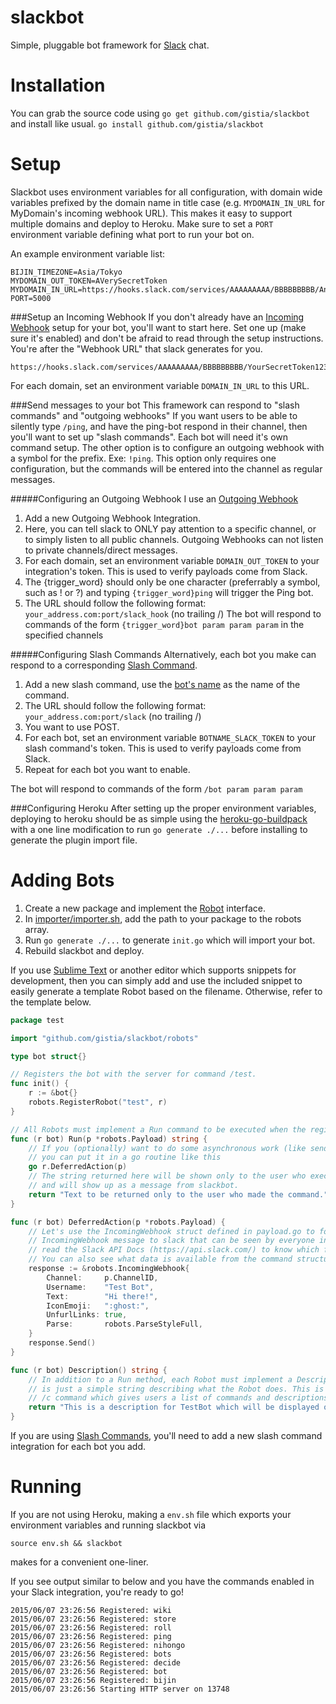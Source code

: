 slackbot
===========
Simple, pluggable bot framework for [Slack](https://www.slack.com) chat.

Installation
============
You can grab the source code using `go get github.com/gistia/slackbot` and install like usual. `go install github.com/gistia/slackbot`

Setup
=====
Slackbot uses environment variables for all configuration, with domain wide variables prefixed by the domain name in title case (e.g. `MYDOMAIN_IN_URL` for MyDomain's incoming webhook URL). This makes it easy to support multiple domains and deploy to Heroku. Make sure to set a `PORT` environment variable defining what port to run your bot on.

An example environment variable list:
```
BIJIN_TIMEZONE=Asia/Tokyo
MYDOMAIN_OUT_TOKEN=AVerySecretToken
MYDOMAIN_IN_URL=https://hooks.slack.com/services/AAAAAAAAA/BBBBBBBBB/AnotherVerySecretToken
PORT=5000
```

###Setup an Incoming Webhook
If you don't already have an [Incoming Webhook](https://my.slack.com/services/new/incoming-webhook) setup for your bot, you'll want to start here.  Set one up (make sure it's enabled) and don't be afraid to read through the setup instructions.  You're after the "Webhook URL" that slack generates for you.
```
https://hooks.slack.com/services/AAAAAAAAA/BBBBBBBBB/YourSecretToken123456789
```

For each domain, set an environment variable `DOMAIN_IN_URL` to this URL.

###Send messages to your bot
This framework can respond to "slash commands" and "outgoing webhooks"  If you want users to be able to silently type `/ping`, and have the ping-bot respond in their channel, then you'll want to set up "slash commands".  Each bot will need it's own command setup.  The other option is to configure an outgoing webhook with a symbol for the prefix. Exe: `!ping`.  This option only requires one configuration, but the commands will be entered into the channel as regular messages.

#####Configuring an Outgoing Webhook
I use an [Outgoing Webhook](https://my.slack.com/services/new/outgoing-webhook)

1. Add a new Outgoing Webhook Integration.
2. Here, you can tell slack to ONLY pay attention to a specific channel, or to simply listen to all public channels.  Outgoing Webhooks can not listen to private channels/direct messages.
3. For each domain, set an environment variable `DOMAIN_OUT_TOKEN` to your integration's token. This is used to verify payloads come from Slack.
4. The {trigger_word} should only be one character (preferrably a symbol, such as ! or ?) and typing `{trigger_word}ping` will trigger the Ping bot.
5. The URL should follow the following format: `your_address.com:port/slack_hook` (no trailing /)
The bot will respond to commands of the form `{trigger_word}bot param param param` in the specified channels

#####Configuring Slash Commands
Alternatively, each bot you make can respond to a corresponding [Slash Command](https://my.slack.com/services/new/slash-commands).

1. Add a new slash command, use the [bot's name](https://github.com/gistia/slackbot/tree/master/robots) as the name of the command.
2. The URL should follow the following format: `your_address.com:port/slack` (no trailing /)
3. You want to use POST.
4. For each bot, set an environment variable `BOTNAME_SLACK_TOKEN` to your slash command's token. This is used to verify payloads come from Slack.
5. Repeat for each bot you want to enable.

The bot will respond to commands of the form `/bot param param param`

###Configuring Heroku
After setting up the proper environment variables, deploying to heroku should be as simple using the [heroku-go-buildpack](https://github.com/gistia/heroku-buildpack-go) with a one line modification to run `go generate ./...` before installing to generate the plugin import file.

Adding Bots
===========
1. Create a new package and implement the [Robot](https://github.com/gistia/slackbot/tree/master/robots/robot.go) interface.
2. In [importer/importer.sh](https://github.com/gistia/slackbot/tree/master/importer/importer.sh), add the path to your package to the robots array.
3. Run `go generate ./...` to generate `init.go` which will import your bot.
4. Rebuild slackbot and deploy.

If you use [Sublime Text](http://www.sublimetext.com/) or another editor which supports snippets for development, then you can simply add and use the included snippet to easily generate a template Robot based on the filename. Otherwise, refer to the template below.

```go
package test

import "github.com/gistia/slackbot/robots"

type bot struct{}

// Registers the bot with the server for command /test.
func init() {
	r := &bot{}
	robots.RegisterRobot("test", r)
}

// All Robots must implement a Run command to be executed when the registered command is received.
func (r bot) Run(p *robots.Payload) string {
	// If you (optionally) want to do some asynchronous work (like sending API calls to slack)
	// you can put it in a go routine like this
	go r.DeferredAction(p)
	// The string returned here will be shown only to the user who executed the command
	// and will show up as a message from slackbot.
	return "Text to be returned only to the user who made the command."
}

func (r bot) DeferredAction(p *robots.Payload) {
	// Let's use the IncomingWebhook struct defined in payload.go to form and send an
	// IncomingWebhook message to slack that can be seen by everyone in the room. You can
	// read the Slack API Docs (https://api.slack.com/) to know which fields are required, etc.
	// You can also see what data is available from the command structure in definitions.go
	response := &robots.IncomingWebhook{
		Channel:     p.ChannelID,
		Username:    "Test Bot",
		Text:        "Hi there!",
		IconEmoji:   ":ghost:",
		UnfurlLinks: true,
		Parse:       robots.ParseStyleFull,
	}
	response.Send()
}

func (r bot) Description() string {
	// In addition to a Run method, each Robot must implement a Description method which
	// is just a simple string describing what the Robot does. This is used in the included
	// /c command which gives users a list of commands and descriptions
	return "This is a description for TestBot which will be displayed on /bots"
}

```

If you are using [Slash Commands](https://my.slack.com/services/new/slash-commands), you'll need to add a new slash command integration for each bot you add.

Running
=======
If you are not using Heroku, making a `env.sh` file which exports your environment variables and running slackbot via
```
source env.sh && slackbot
```
makes for a convenient one-liner.

If you see output similar to below and you have the commands enabled in your Slack integration, you're ready to go!
```
2015/06/07 23:26:56 Registered: wiki
2015/06/07 23:26:56 Registered: store
2015/06/07 23:26:56 Registered: roll
2015/06/07 23:26:56 Registered: ping
2015/06/07 23:26:56 Registered: nihongo
2015/06/07 23:26:56 Registered: bots
2015/06/07 23:26:56 Registered: decide
2015/06/07 23:26:56 Registered: bot
2015/06/07 23:26:56 Registered: bijin
2015/06/07 23:26:56 Starting HTTP server on 13748
```
